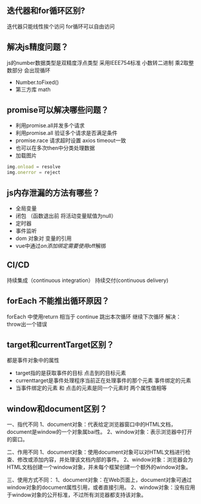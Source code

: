 ## 迭代器和for循环区别?
迭代器只能线性挨个访问 
for循环可以自由访问
## 解决js精度问题？
js的number数据类型是双精度浮点类型 采用IEEE754标准
小数转二进制 乘2取整数部分 会出现循环
* Number.toFixed()
* 第三方库 math
## promise可以解决哪些问题？
* 利用promise.all并发多个请求
* 利用promise.all 验证多个请求是否满足条件
* promise.race 请求超时设置  axios timeout一致
* 也可以在多次then中分类处理数据
* 加载图片 
```javascript
img.onload = resolve
img.onerror = reject
```

## js内存泄漏的方法有哪些？
* 全局变量
* 闭包 （函数退出前 将活动变量赋值为null）
* 定时器
* 事件监听
* dom 对象对 变量的引用
* vue中通过$on添加绑定 需要使用$off解绑
## CI/CD 
持续集成（continuous integration） 持续交付(continuous delivery)
## forEach 不能推出循环原因？
forEach 中使用return 相当于 continue 跳出本次循环 继续下次循环
解决： throw出一个错误
## target和currentTarget区别？
都是事件对象中的属性
* target指的是获取事件的目标 点击到的目标元素
* currenttarget是事件处理程序当前正在处理事件的那个元素 事件绑定的元素
* 当事件绑定的元素 和 点击的元素是同一个元素时 两个属性值相等
## window和document区别？
一、指代不同
1、document对象：代表给定浏览器窗口中的HTML文档，document是window的一个对象属bai性。
2、window对象：表示浏览器中打开的窗口。

二、作用不同
1、document对象：使用document对象可以对HTML文档进行检查、修改或添加内容，并处理该文档内部的事件。
2、window对象：浏览器会为HTML文档创建一个window对象，并未每个框架创建一个额外的window对象。

三、使用方式不同：
1、document对象：在Web页面上，document对象可通过window对象的document属性引用，或者直接引用。
2、window对象：没有应用于window对象的公开标准，不过所有浏览器都支持该对象。
